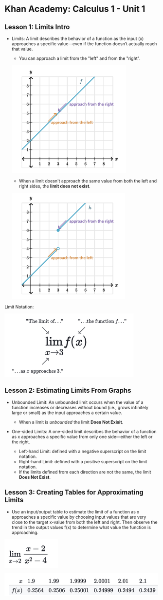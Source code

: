 # Khan Academy: Calculus 1 - Unit 1

## Lesson 1: Limits Intro 

- Limits: A limit describes the behavior of a function as the input (x) approaches a specific value—even if the function doesn’t actually reach that value. 
    - You can approach a limit from the "left" and from the "right".
    
    ![alt text](image-1.png)

    - When a limit doesn't approach the same value from both the left and right sides, the **limit does not exist**.

    ![alt text](image-2.png)

Limit Notation:

![alt text](image.png)

## Lesson 2: Estimating Limits From Graphs 

- Unbounded Limit: An unbounded limit occurs when the value of a function increases or decreases without bound (i.e., grows infinitely large or small) as the input approaches a certain value.
    - When a limit is *unbounded* the limit **Does Not Exisit**.

- One-sided Limits: A one-sided limit describes the behavior of a function as x approaches a specific value from only one side—either the left or the right.
    - Left-hand Limit: defined with a negative superscript on the limit notation. 
    - Right-hand Limit: defined with a positive superscript on the limit notation.
    - If the limits defined from each direction are not the same, the limit **Does Not Exist**.

## Lesson 3: Creating Tables for Approximating Limits

- Use an input/output table to estimate the limit of a function as x approaches a specific value by choosing input values that are very close to the target x-value from both the left and right. Then observe the trend in the output values f(x) to determine what value the function is approaching.

![alt text](image-3.png)

![alt text](image-4.png)